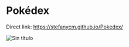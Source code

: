 # Pokédex
Direct link: https://stefanycm.github.io/Pokedex/

![Sin título](https://user-images.githubusercontent.com/93954357/141374827-53056fe3-4937-4bd8-9c37-c2bb59619695.png)
